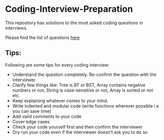 # Coding-Interview-Preparation

This repository has solutions to the most asked coding questions in interviews.

Please find the list of questions [here](https://docs.google.com/document/u/0/d/1SM92efk8oDl8nyVw8NHPnbGexTS9W-1gmTEYfEurLWQ/mobilebasic)

## Tips:
Following are some tips for every coding interview: 

- Understand the question completely. Re-confirm the question with the interviewer.
- Clarify few things like: Tree is BT or BST, Array contains negative numbers or not, String is case-sensitive or not, Array is sorted or not etc.
- Keep explaining whatever comes to your mind.
- Write indented and modular code (write functions wherever possible i.e you can save time)
- Add valid comments to your code
- Cover edge cases
- Check your code yourself first and then confirm the interviewer
- Dry run your code even if the interviewer doesn’t ask you to do so

